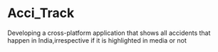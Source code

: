 # Acci_Track
Developing a cross-platform application that shows all accidents that happen in India,irrespective if it is highlighted in media or not
